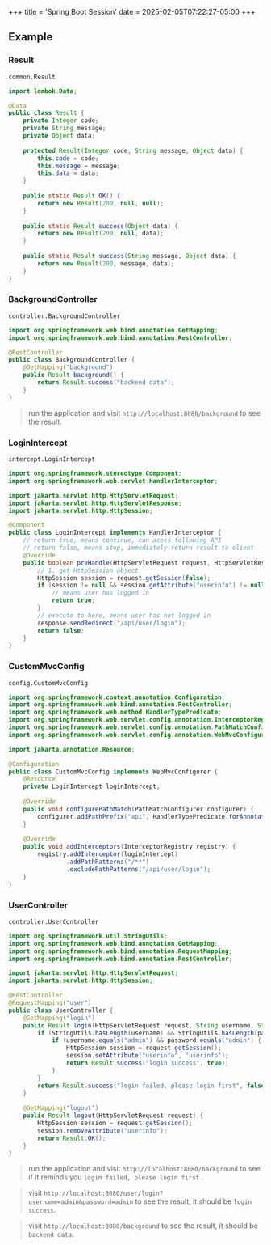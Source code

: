 +++
title = 'Spring Boot Session'
date = 2025-02-05T07:22:27-05:00
+++

## Example
### Result
`common.Result`
```java
import lombok.Data;

@Data
public class Result {
    private Integer code;
    private String message;
    private Object data;
    
    protected Result(Integer code, String message, Object data) {
        this.code = code;
        this.message = message;
        this.data = data;
    }
    
    public static Result OK() {
        return new Result(200, null, null);
    }
    
    public static Result success(Object data) {
        return new Result(200, null, data);
    }
    
    public static Result success(String message, Object data) {
        return new Result(200, message, data);
    }
}
```

### BackgroundController
`controller.BackgroundController`
```java
import org.springframework.web.bind.annotation.GetMapping;
import org.springframework.web.bind.annotation.RestController;

@RestController
public class BackgroundController {
    @GetMapping("background")
    public Result background() {
        return Result.success("backend data");
    }
}
```
> run the application and visit `http://localhost:8080/background` to see the result.

### LoginIntercept
`intercept.LoginIntercept`
```java
import org.springframework.stereotype.Component;
import org.springframework.web.servlet.HandlerInterceptor;

import jakarta.servlet.http.HttpServletRequest;
import jakarta.servlet.http.HttpServletResponse;
import jakarta.servlet.http.HttpSession;

@Component
public class LoginIntercept implements HandlerInterceptor {
    // return true, means continue, can acess following API
    // return false, means stop, immediately return result to client
    @Override
    public boolean preHandle(HttpServletRequest request, HttpServletResponse response, Object handler) throws Exception {
        // 1. get HttpSession object
        HttpSession session = request.getSession(false);
        if (session != null && session.getAttribute("userinfo") != null) {
            // means user has logged in
            return true;
        }
        // execute to here, means user has not logged in
        response.sendRedirect("/api/user/login");
        return false;
    }
}
```

### CustomMvcConfig
`config.CustomMvcConfig`
```java
import org.springframework.context.annotation.Configuration;
import org.springframework.web.bind.annotation.RestController;
import org.springframework.web.method.HandlerTypePredicate;
import org.springframework.web.servlet.config.annotation.InterceptorRegistry;
import org.springframework.web.servlet.config.annotation.PathMatchConfigurer;
import org.springframework.web.servlet.config.annotation.WebMvcConfigurer;

import jakarta.annotation.Resource;

@Configuration
public class CustomMvcConfig implements WebMvcConfigurer {
    @Resource
    private LoginIntercept loginIntercept;
    
    @Override
    public void configurePathMatch(PathMatchConfigurer configurer) {
        configurer.addPathPrefix("api", HandlerTypePredicate.forAnnotation(RestController.class));
    }
    
    @Override
    public void addInterceptors(InterceptorRegistry registry) {
        registry.addInterceptor(loginIntercept)
                .addPathPatterns("/**")
                .excludePathPatterns("/api/user/login");
    }
}
```

### UserController
`controller.UserController`
```java
import org.springframework.util.StringUtils;
import org.springframework.web.bind.annotation.GetMapping;
import org.springframework.web.bind.annotation.RequestMapping;
import org.springframework.web.bind.annotation.RestController;

import jakarta.servlet.http.HttpServletRequest;
import jakarta.servlet.http.HttpSession;

@RestController
@RequestMapping("user")
public class UserController {
    @GetMapping("login")
    public Result login(HttpServletRequest request, String username, String password) {
        if (StringUtils.hasLength(username) && StringUtils.hasLength(password)) {
            if (username.equals("admin") && password.equals("admin") {
                HttpSession session = request.getSession();
                session.setAttribute("userinfo", "userinfo");
                return Result.success("login success", true);
            }
        }
        return Result.success("login failed, please login first", false);
    }
    
    @GetMapping("logout")
    public Result logout(HttpServletRequest request) {
        HttpSession session = request.getSession();
        session.removeAttribute("userinfo");
        return Result.OK();
    }
}
```

> run the application and visit `http://localhost:8080/background` to see if it reminds you `login failed, please login first` .

> visit `http://localhost:8080/user/login?username=admin&password=admin` to see the result, it should be `login success`.

> visit `http://localhost:8080/background` to see the result, it should be `backend data`.



















